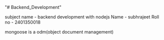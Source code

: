 "# Backend_Development"

subject name - backend development with nodejs
Name - subhrajeet
Roll no - 2401350018



mongoose is a odm(object document management)
